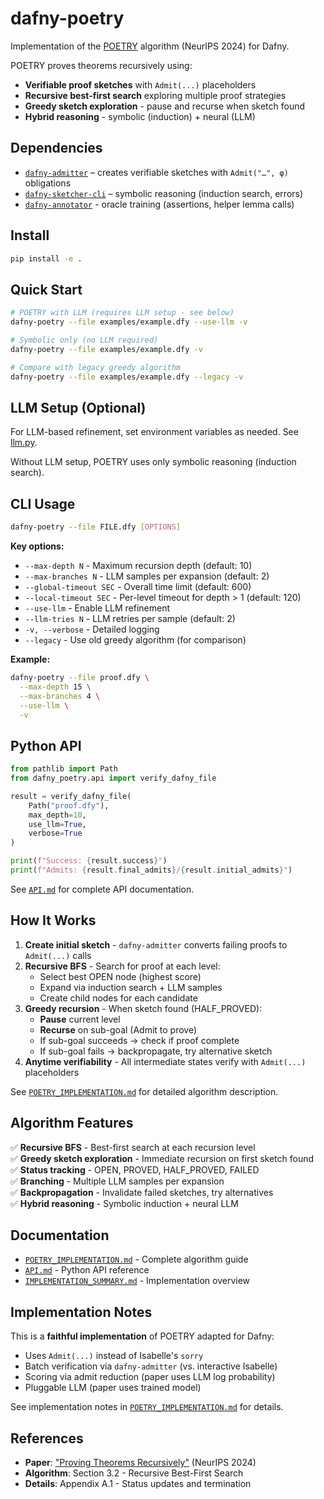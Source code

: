 # dafny-poetry

Implementation of the [POETRY][poetry] algorithm (NeurIPS 2024) for Dafny.

POETRY proves theorems recursively using:
- **Verifiable proof sketches** with `Admit(...)` placeholders
- **Recursive best-first search** exploring multiple proof strategies
- **Greedy sketch exploration** - pause and recurse when sketch found
- **Hybrid reasoning** - symbolic (induction) + neural (LLM)

## Dependencies

- [`dafny-admitter`][dafny-admitter] – creates verifiable sketches with `Admit("…", φ)` obligations
- [`dafny-sketcher-cli`][dafny-sketcher-cli] – symbolic reasoning (induction search, errors)
- [`dafny-annotator`][dafny-annotator] - oracle training (assertions, helper lemma calls)

## Install

```bash
pip install -e .
```

## Quick Start

```bash
# POETRY with LLM (requires LLM setup - see below)
dafny-poetry --file examples/example.dfy --use-llm -v

# Symbolic only (no LLM required)
dafny-poetry --file examples/example.dfy -v

# Compare with legacy greedy algorithm
dafny-poetry --file examples/example.dfy --legacy -v
```

## LLM Setup (Optional)

For LLM-based refinement, set environment variables as needed. See [llm.py](llm.py).

Without LLM setup, POETRY uses only symbolic reasoning (induction search).

## CLI Usage

```bash
dafny-poetry --file FILE.dfy [OPTIONS]
```

**Key options:**
- `--max-depth N` - Maximum recursion depth (default: 10)
- `--max-branches N` - LLM samples per expansion (default: 2)
- `--global-timeout SEC` - Overall time limit (default: 600)
- `--local-timeout SEC` - Per-level timeout for depth > 1 (default: 120)
- `--use-llm` - Enable LLM refinement
- `--llm-tries N` - LLM retries per sample (default: 2)
- `-v, --verbose` - Detailed logging
- `--legacy` - Use old greedy algorithm (for comparison)

**Example:**
```bash
dafny-poetry --file proof.dfy \
  --max-depth 15 \
  --max-branches 4 \
  --use-llm \
  -v
```

## Python API

```python
from pathlib import Path
from dafny_poetry.api import verify_dafny_file

result = verify_dafny_file(
    Path("proof.dfy"),
    max_depth=10,
    use_llm=True,
    verbose=True
)

print(f"Success: {result.success}")
print(f"Admits: {result.final_admits}/{result.initial_admits}")
```

See [`API.md`](API.md) for complete API documentation.

## How It Works

1. **Create initial sketch** - `dafny-admitter` converts failing proofs to `Admit(...)` calls
2. **Recursive BFS** - Search for proof at each level:
   - Select best OPEN node (highest score)
   - Expand via induction search + LLM samples
   - Create child nodes for each candidate
3. **Greedy recursion** - When sketch found (HALF_PROVED):
   - **Pause** current level
   - **Recurse** on sub-goal (Admit to prove)
   - If sub-goal succeeds → check if proof complete
   - If sub-goal fails → backpropagate, try alternative sketch
4. **Anytime verifiability** - All intermediate states verify with `Admit(...)` placeholders

See [`POETRY_IMPLEMENTATION.md`](POETRY_IMPLEMENTATION.md) for detailed algorithm description.

## Algorithm Features

✅ **Recursive BFS** - Best-first search at each recursion level  
✅ **Greedy sketch exploration** - Immediate recursion on first sketch found  
✅ **Status tracking** - OPEN, PROVED, HALF_PROVED, FAILED  
✅ **Branching** - Multiple LLM samples per expansion  
✅ **Backpropagation** - Invalidate failed sketches, try alternatives  
✅ **Hybrid reasoning** - Symbolic induction + neural LLM

## Documentation

- [`POETRY_IMPLEMENTATION.md`](POETRY_IMPLEMENTATION.md) - Complete algorithm guide
- [`API.md`](API.md) - Python API reference
- [`IMPLEMENTATION_SUMMARY.md`](IMPLEMENTATION_SUMMARY.md) - Implementation overview

## Implementation Notes

This is a **faithful implementation** of POETRY adapted for Dafny:
- Uses `Admit(...)` instead of Isabelle's `sorry`
- Batch verification via `dafny-admitter` (vs. interactive Isabelle)
- Scoring via admit reduction (paper uses LLM log probability)
- Pluggable LLM (paper uses trained model)

See implementation notes in [`POETRY_IMPLEMENTATION.md`](POETRY_IMPLEMENTATION.md) for details.

## References

- **Paper**: ["Proving Theorems Recursively"][poetry] (NeurIPS 2024)
- **Algorithm**: Section 3.2 - Recursive Best-First Search
- **Details**: Appendix A.1 - Status updates and termination

[poetry]: https://neurips.cc/virtual/2024/poster/93034
[dafny-admitter]: https://github.com/metareflection/dafny-admitter
[dafny-sketcher-cli]: https://github.com/namin/dafny-sketcher/blob/main/cli/AGENTS.md
[dafny-annotator]: https://github.com/metareflection/dafny-annotator

